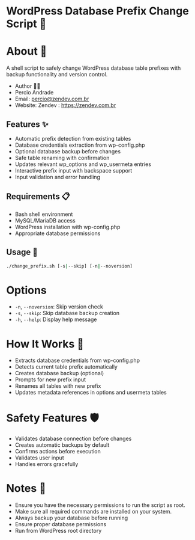# WordPress Database Prefix Change Script 🔄

# About 📝
A shell script to safely change WordPress database table prefixes with backup functionality and version control.

- Author 👨‍💻
- Percio Andrade
- Email: percio@zendev.com.br
- Website: Zendev : https://zendev.com.br

## Features ✨
- Automatic prefix detection from existing tables
- Database credentials extraction from wp-config.php
- Optional database backup before changes
- Safe table renaming with confirmation
- Updates relevant wp_options and wp_usermeta entries
- Interactive prefix input with backspace support
- Input validation and error handling

## Requirements 📋
- Bash shell environment
- MySQL/MariaDB access
- WordPress installation with wp-config.php
- Appropriate database permissions

## Usage 🚀
```bash
./change_prefix.sh [-s|--skip] [-n|--noversion]
```

# Options
- `-n`, `--noversion`: Skip version check
- `-s`, `--skip`: Skip database backup creation
- `-h`, `--help`: Display help message

# How It Works 🔧
- Extracts database credentials from wp-config.php
- Detects current table prefix automatically
- Creates database backup (optional)
- Prompts for new prefix input
- Renames all tables with new prefix
- Updates metadata references in options and usermeta tables

# Safety Features 🛡️
- Validates database connection before changes
- Creates automatic backups by default
- Confirms actions before execution
- Validates user input
- Handles errors gracefully

# Notes 📌
- Ensure you have the necessary permissions to run the script as root.
- Make sure all required commands are installed on your system.
- Always backup your database before running
- Ensure proper database permissions
- Run from WordPress root directory